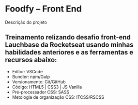 # Foodfy – Front End

Descrição do projeto 

## Treinamento relizando desafio front-end Lauchbase da Rocketseat usando minhas habilidades anteriores e as ferramentas e recursos abaixo:

* Editor: VSCode
* Bundler: npm/Gulp
* Versionamento: Git/GitHub
* Código: HTML5 | CSS3 | JS Vanilla
* Pré-processador CSS: SASS
* Metologia de organização CSS: ITCSS/RSCSS